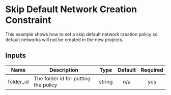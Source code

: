 # Skip Default Network Creation Constraint

This example shows how to set a skip default network creation policy so default networks will not be created in the new projects.

<!-- BEGINNING OF PRE-COMMIT-TERRAFORM DOCS HOOK -->
## Inputs

| Name | Description | Type | Default | Required |
|------|-------------|:----:|:-----:|:-----:|
| folder\_id | The folder id for putting the policy | string | n/a | yes |

<!-- END OF PRE-COMMIT-TERRAFORM DOCS HOOK -->
